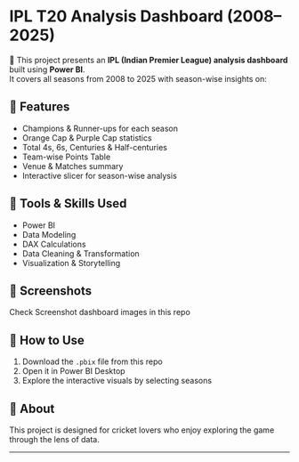 # IPL T20 Analysis Dashboard (2008–2025)

🏏 This project presents an **IPL (Indian Premier League) analysis dashboard** built using **Power BI**.  
It covers all seasons from 2008 to 2025 with season-wise insights on:

## 🔹 Features
- Champions & Runner-ups for each season  
- Orange Cap & Purple Cap statistics  
- Total 4s, 6s, Centuries & Half-centuries  
- Team-wise Points Table  
- Venue & Matches summary  
- Interactive slicer for season-wise analysis  

## 🔹 Tools & Skills Used
- Power BI  
- Data Modeling  
- DAX Calculations  
- Data Cleaning & Transformation  
- Visualization & Storytelling  

## 🔹 Screenshots
Check Screenshot dashboard images in this repo

## 🔹 How to Use
1. Download the `.pbix` file from this repo  
2. Open it in Power BI Desktop  
3. Explore the interactive visuals by selecting seasons  

## 🔹 About
This project is designed for cricket lovers who enjoy exploring the game through the lens of data.

---
